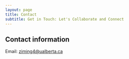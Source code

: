 ```yaml
---
layout: page
title: Contact
subtitle: Get in Touch: Let's Collaborate and Connect
---
```


## Contact information
Email$:$ ziming4@ualberta.ca

